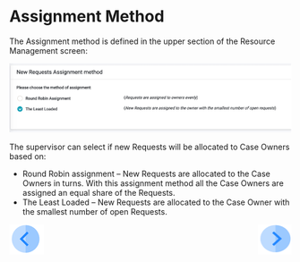 
# Assignment Method

The Assignment method is defined in the upper section of the Resource Management screen: 

 ![image](/articles/DPM/images/Figure_52_Assignment_Method.png)

The supervisor can select if new Requests will be allocated to Case Owners based on:

- Round Robin assignment – New Requests are allocated to the Case Owners in turns. With this assignment method all the Case Owners are assigned an equal share of the Requests.
- The Least Loaded – New Requests are allocated to the Case Owner with the smallest number of open Requests. 



[![Previous](/articles/DPM/images/Previous.png)](/articles/DPM/07_Supervisor_User_Interface/02_Supervisor_User_Interface_Config.md)[<img align="right" width="60" height="54" src="/articles/DPM/images/Next.png">](/articles/DPM/07_Supervisor_User_Interface/04_Supervisor_User_Interface_Criteria.md)

